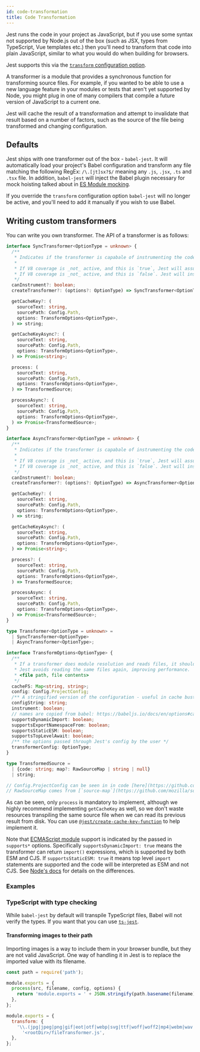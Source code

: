 ```yaml
---
id: code-transformation
title: Code Transformation
---
```


Jest runs the code in your project as JavaScript, but if you use some syntax not supported by Node.js out of the box (such as JSX, types from TypeScript, Vue templates etc.) then you'll need to transform that code into plain JavaScript, similar to what you would do when building for browsers.

Jest supports this via the [`transform` configuration option](Configuration.md#transform-objectstring-pathtotransformer--pathtotransformer-object).

A transformer is a module that provides a synchronous function for transforming source files. For example, if you wanted to be able to use a new language feature in your modules or tests that aren't yet supported by Node, you might plug in one of many compilers that compile a future version of JavaScript to a current one.

Jest will cache the result of a transformation and attempt to invalidate that result based on a number of factors, such as the source of the file being transformed and changing configuration.

## Defaults

Jest ships with one transformer out of the box - `babel-jest`. It will automatically load your project's Babel configuration and transform any file matching the following RegEx: `/\.[jt]sx?$/` meaning any `.js`, `.jsx`, `.ts` and `.tsx` file. In addition, `babel-jest` will inject the Babel plugin necessary for mock hoisting talked about in [ES Module mocking](ManualMocks.md#using-with-es-module-imports).

If you override the `transform` configuration option `babel-jest` will no longer be active, and you'll need to add it manually if you wish to use Babel.

## Writing custom transformers

You can write you own transformer. The API of a transformer is as follows:

```ts
interface SyncTransformer<OptionType = unknown> {
  /**
   * Indicates if the transformer is capabale of instrumenting the code for code coverage.
   *
   * If V8 coverage is _not_ active, and this is `true`, Jest will assume the code is instrumented.
   * If V8 coverage is _not_ active, and this is `false`. Jest will instrument the code returned by this transformer using Babel.
   */
  canInstrument?: boolean;
  createTransformer?: (options?: OptionType) => SyncTransformer<OptionType>;

  getCacheKey?: (
    sourceText: string,
    sourcePath: Config.Path,
    options: TransformOptions<OptionType>,
  ) => string;

  getCacheKeyAsync?: (
    sourceText: string,
    sourcePath: Config.Path,
    options: TransformOptions<OptionType>,
  ) => Promise<string>;

  process: (
    sourceText: string,
    sourcePath: Config.Path,
    options: TransformOptions<OptionType>,
  ) => TransformedSource;

  processAsync?: (
    sourceText: string,
    sourcePath: Config.Path,
    options: TransformOptions<OptionType>,
  ) => Promise<TransformedSource>;
}

interface AsyncTransformer<OptionType = unknown> {
  /**
   * Indicates if the transformer is capabale of instrumenting the code for code coverage.
   *
   * If V8 coverage is _not_ active, and this is `true`, Jest will assume the code is instrumented.
   * If V8 coverage is _not_ active, and this is `false`. Jest will instrument the code returned by this transformer using Babel.
   */
  canInstrument?: boolean;
  createTransformer?: (options?: OptionType) => AsyncTransformer<OptionType>;

  getCacheKey?: (
    sourceText: string,
    sourcePath: Config.Path,
    options: TransformOptions<OptionType>,
  ) => string;

  getCacheKeyAsync?: (
    sourceText: string,
    sourcePath: Config.Path,
    options: TransformOptions<OptionType>,
  ) => Promise<string>;

  process?: (
    sourceText: string,
    sourcePath: Config.Path,
    options: TransformOptions<OptionType>,
  ) => TransformedSource;

  processAsync: (
    sourceText: string,
    sourcePath: Config.Path,
    options: TransformOptions<OptionType>,
  ) => Promise<TransformedSource>;
}

type Transformer<OptionType = unknown> =
  | SyncTransformer<OptionType>
  | AsyncTransformer<OptionType>;

interface TransformOptions<OptionType> {
  /**
   * If a transformer does module resolution and reads files, it should populate `cacheFS` so that
   * Jest avoids reading the same files again, improving performance. `cacheFS` stores entries of
   * <file path, file contents>
   */
  cacheFS: Map<string, string>;
  config: Config.ProjectConfig;
  /** A stringified version of the configuration - useful in cache busting */
  configString: string;
  instrument: boolean;
  // names are copied from babel: https://babeljs.io/docs/en/options#caller
  supportsDynamicImport: boolean;
  supportsExportNamespaceFrom: boolean;
  supportsStaticESM: boolean;
  supportsTopLevelAwait: boolean;
  /** the options passed through Jest's config by the user */
  transformerConfig: OptionType;
}

type TransformedSource =
  | {code: string; map?: RawSourceMap | string | null}
  | string;

// Config.ProjectConfig can be seen in in code [here](https://github.com/facebook/jest/blob/v26.6.3/packages/jest-types/src/Config.ts#L323)
// RawSourceMap comes from [`source-map`](https://github.com/mozilla/source-map/blob/0.6.1/source-map.d.ts#L6-L12)
```

As can be seen, only `process` is mandatory to implement, although we highly recommend implementing `getCacheKey` as well, so we don't waste resources transpiling the same source file when we can read its previous result from disk. You can use [`@jest/create-cache-key-function`](https://www.npmjs.com/package/@jest/create-cache-key-function) to help implement it.

Note that [ECMAScript module](ECMAScriptModules.md) support is indicated by the passed in `supports*` options. Specifically `supportsDynamicImport: true` means the transformer can return `import()` expressions, which is supported by both ESM and CJS. If `supportsStaticESM: true` it means top level `import` statements are supported and the code will be interpreted as ESM and not CJS. See [Node's docs](https://nodejs.org/api/esm.html#esm_differences_between_es_modules_and_commonjs) for details on the differences.

### Examples

### TypeScript with type checking

While `babel-jest` by default will transpile TypeScript files, Babel will not verify the types. If you want that you can use [`ts-jest`](https://github.com/kulshekhar/ts-jest).

#### Transforming images to their path

Importing images is a way to include them in your browser bundle, but they are not valid JavaScript. One way of handling it in Jest is to replace the imported value with its filename.

```js title="fileTransformer.js"
const path = require('path');

module.exports = {
  process(src, filename, config, options) {
    return 'module.exports = ' + JSON.stringify(path.basename(filename)) + ';';
  },
};
```

```js title="jest.config.js"
module.exports = {
  transform: {
    '\\.(jpg|jpeg|png|gif|eot|otf|webp|svg|ttf|woff|woff2|mp4|webm|wav|mp3|m4a|aac|oga)$':
      '<rootDir>/fileTransformer.js',
  },
};
```
